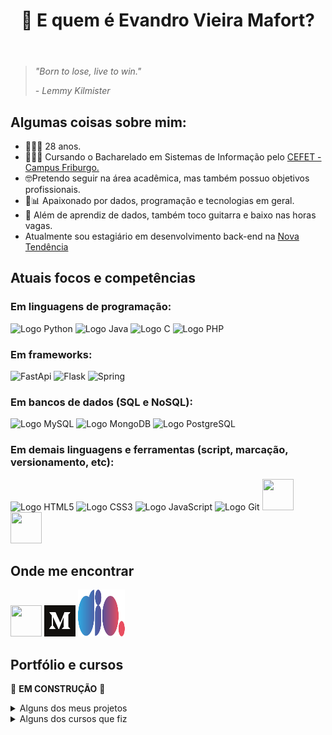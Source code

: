 <!DOCTYPE html>
<html lang="pt-br">
<head>
    <meta charset="UTF-8">
    <meta name="viewport" content="width=device-width, initial-scale=1.0">
</head>
<body>
    <header>
        <h1>🤔 E quem é Evandro Vieira Mafort?</h1>
    </header>
    <main>
        <section>
            <blockquote>
                <p><i>"Born to lose, live to win."</i></p>
                <footer><cite>- Lemmy Kilmister</cite></footer>
            </blockquote>
        </section>
        <section>
            <h2>Algumas coisas sobre mim:</h2>
            <ul>
                <li>🙋🏻‍♂️ 28 anos.</li>
                <li>👨🏻‍💻 Cursando o Bacharelado em Sistemas de Informação pelo <a href="http://www.cefet-rj.br/index.php/apresentacao">CEFET - Campus Friburgo.</a></li>
                <li>🤓Pretendo seguir na área acadêmica, mas também possuo objetivos profissionais.</li>
                <li>💜📊 Apaixonado por dados, programação e tecnologias em geral.</li>
                <li>🎸 Além de aprendiz de dados, também toco guitarra e baixo nas horas vagas.</li>
                <li> Atualmente sou estagiário em desenvolvimento back-end na <a href="https://ntendencia.com.br">Nova Tendência</a></li>
            </ul>
        </section>
        <section>
            <h2>Atuais focos e competências</h2>
            <h3>Em linguagens de programação:</h3>
            <div>
                <img width="50" height="50" src="https://cdn.jsdelivr.net/gh/devicons/devicon/icons/python/python-original.svg" alt="Logo Python" />
                <img width="50" height="50" src="https://cdn.jsdelivr.net/gh/devicons/devicon/icons/java/java-plain-wordmark.svg" alt="Logo Java" />
                <img width="50" height="50" src="https://cdn.jsdelivr.net/gh/devicons/devicon/icons/c/c-original.svg" alt="Logo C" />
                <img width="50" height="50" src="https://cdn.jsdelivr.net/gh/devicons/devicon@latest/icons/php/php-original.svg" alt="Logo PHP" />
            </div>
            <h3>Em frameworks:</h3>
            <div>
                <img width="50" height="50" src="https://cdn.jsdelivr.net/gh/devicons/devicon@latest/icons/fastapi/fastapi-original-wordmark.svg" alt="FastApi" />
                <img width="50" height="50" src="https://cdn.jsdelivr.net/gh/devicons/devicon@latest/icons/flask/flask-original-wordmark.svg" alt="Flask" />
                <img width="50" height="50" src="https://cdn.jsdelivr.net/gh/devicons/devicon@latest/icons/spring/spring-original-wordmark.svg" alt="Spring" />
            </div>
            <h3>Em bancos de dados (SQL e NoSQL):</h3>
            <div>
                <img width="50" height="50" src="https://cdn.jsdelivr.net/gh/devicons/devicon/icons/mysql/mysql-original-wordmark.svg" alt="Logo MySQL" />
                <img width="50" height="50" src="https://cdn.jsdelivr.net/gh/devicons/devicon/icons/mongodb/mongodb-plain-wordmark.svg" alt="Logo MongoDB" />
                <img width="50" height="50" src="https://cdn.jsdelivr.net/gh/devicons/devicon/icons/postgresql/postgresql-original-wordmark.svg" alt="Logo PostgreSQL" />
            </div>
            <h3>Em demais linguagens e ferramentas (script, marcação, versionamento, etc):</h3>
            <div>
                <img width="50" height="50" src="https://cdn.jsdelivr.net/gh/devicons/devicon/icons/html5/html5-original-wordmark.svg" alt="Logo HTML5" />
                <img width="50" height="50" src="https://cdn.jsdelivr.net/gh/devicons/devicon/icons/css3/css3-original-wordmark.svg" alt="Logo CSS3" />
                <img width="50" height="50" src="https://cdn.jsdelivr.net/gh/devicons/devicon/icons/javascript/javascript-original.svg" alt="Logo JavaScript" />
                <img width="50" height="50" src="https://cdn.jsdelivr.net/gh/devicons/devicon/icons/git/git-plain.svg" alt="Logo Git" />
                <img width="50" height="50" src="https://cdn.jsdelivr.net/gh/devicons/devicon@latest/icons/unifiedmodelinglanguage/unifiedmodelinglanguage-original.svg" />
                <img width="50" height="50" src="https://cdn.jsdelivr.net/gh/devicons/devicon@latest/icons/docker/docker-original-wordmark.svg" />
            </div>
        </section>
        <section>
            <h2>Onde me encontrar</h2>
            <div>
                <a href="https://www.linkedin.com/in/evandrovieiramafort"><img width="50" height="50" src="https://cdn.jsdelivr.net/gh/devicons/devicon/icons/linkedin/linkedin-original.svg"></a>
                <a href="https://medium.com/@Uaris.py"><img width="50" height="50" src="Medium_logo_Monogram.svg"></a>
                <a href="https://web.dio.me/users/evandrovieira_mat"><img width="75" height="75" src="DIO logo.svg"></a>
            </div>
        </section>
        <section>
            <h2>Portfólio e cursos</h2>
            <p>🚧 <b>EM CONSTRUÇÃO</b> 🚧</p>
        </section>
        <details>
        <summary>Alguns dos meus projetos</summary>
             <table border="2">
                <tr>
                    <th>Link</th>
                    <th>Descrição</th>
                    <th>Linguagens, bibliotecas e ferramentas usadas</th>
                </tr>
                <tr>
                    <td><a href="https://evandrovieiramafort.github.io">Laboratório de Fundamentos da Web</a></td>
                    <td><b>Repositório criado no "Github Pages" para as atividades da matéria "Fundamentos da WEB</b>"</td>
                    <td><img width="40" height="40" src="https://cdn.jsdelivr.net/gh/devicons/devicon/icons/html5/html5-original-wordmark.svg" alt="Logo HTML5" />
                        <img width="40" height="40" src="https://cdn.jsdelivr.net/gh/devicons/devicon/icons/css3/css3-original-wordmark.svg" alt="Logo CSS3" />
                        <img width="40" height="40" src="https://cdn.jsdelivr.net/gh/devicons/devicon/icons/javascript/javascript-original.svg" alt="Logo JavaScript" />
                        <img width="40" height="40" src="https://cdn.jsdelivr.net/gh/devicons/devicon/icons/git/git-plain.svg" alt="Logo Git" /></td>
                </tr>
                <tr>
                    <td><a href="https://github.com/evandrovieiramafort/projetos_bootcamp_ifood_dio">Desafios de código do bootcamp "Potência Tech powered by iFood | Ciência de Dados"</td>
                    <td><b>Repositório feito para todos os desafios de código do bootcamp em questão, que é sediado pela <a href="web.dio.me">DIO</a></b></td>
                    <td><img width="40" height="40" src="https://cdn.jsdelivr.net/gh/devicons/devicon/icons/html5/html5-original-wordmark.svg" alt="Logo HTML5" />
                        <img width="40" height="40" src="https://cdn.jsdelivr.net/gh/devicons/devicon/icons/python/python-original.svg" alt="Logo Python" />
                        <img width="40" height="40" src="https://cdn.jsdelivr.net/gh/devicons/devicon/icons/mysql/mysql-original-wordmark.svg" alt="Logo MySQL" />
                        <img width="40" height="40" src="https://cdn.jsdelivr.net/gh/devicons/devicon/icons/git/git-plain.svg" alt="Logo Git" /</td>
                </tr>
                    <td><a href="https://github.com/evandrovieiramafort/EDAeleicoes2022">EDA das Eleições de 2022</td>
                    <td><b>Repositório feito para os códigos e arquivos da EDA da Eleição Presidencial de 2022</td>
                    <td><img width="40" height="40" src="https://github.com/microsoft/PowerBI-Icons/blob/main/PNG/Power-BI.png" alt="Logo Power BI" />
                        <img width="40" height="40" src="https://cdn.jsdelivr.net/gh/devicons/devicon/icons/python/python-original.svg" alt="Logo Python" />
                        <img width="40" height="40" src="https://github.com/sempostma/office365-icons/blob/master/png/256/excel.png" alt="Logo Excel" />
            </table>
         </details>
        <details>
        <summary>Alguns dos cursos que fiz</summary>
        </details>
    </main>
</body>
</html>

